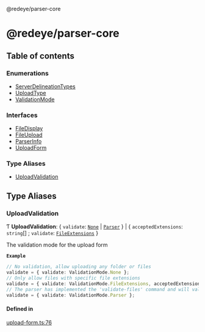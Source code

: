 @redeye/parser-core

# @redeye/parser-core

## Table of contents

### Enumerations

- [ServerDelineationTypes](enums/ServerDelineationTypes.md)
- [UploadType](enums/UploadType.md)
- [ValidationMode](enums/ValidationMode.md)

### Interfaces

- [FileDisplay](interfaces/FileDisplay.md)
- [FileUpload](interfaces/FileUpload.md)
- [ParserInfo](interfaces/ParserInfo.md)
- [UploadForm](interfaces/UploadForm.md)

### Type Aliases

- [UploadValidation](index.md#uploadvalidation)

## Type Aliases

### UploadValidation

Ƭ **UploadValidation**: { `validate`: [`None`](enums/ValidationMode.md#none) \| [`Parser`](enums/ValidationMode.md#parser) } \| { `acceptedExtensions`: `string`[] ; `validate`: [`FileExtensions`](enums/ValidationMode.md#fileextensions) }

The validation mode for the upload form

**`Example`**

```ts
// No validation, allow uploading any folder or files
validate = { validate: ValidationMode.None };
// Only allow files with specific file extensions
validate = { validate: ValidationMode.FileExtensions, acceptedExtensions: ['txt', 'png', 'jpg'] };
// The parser has implemented the 'validate-files' command and will validate the folder of files
validate = { validate: ValidationMode.Parser };
```

#### Defined in

[upload-form.ts:76](https://github.com/cisagov/RedEye/blob/bd5dfc45/parsers/parser-core/src/parser-info/upload-form.ts#L76)
